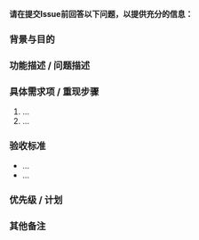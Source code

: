 **请在提交Issue前回答以下问题，以提供充分的信息：**

### 背景与目的  
<!-- 简要说明提出此需求或问题的背景，以及想要达到的目的 -->

### 功能描述 / 问题描述  
<!-- 详细描述所需的新功能，或报告问题时详细描述问题现象 -->

### 具体需求项 / 重现步骤  
<!-- 如果是新功能，请分点列出具体需求；如果是Bug，请说明重现问题的步骤 -->
1. …  
2. …

### 验收标准  
<!-- 列出此需求或修复完成后应满足的条件，便于测试验收 -->
- …  
- …

### 优先级 / 计划  
<!-- 如有，请注明此Issue的优先级（高/中/低）及预计完成时间 -->

### 其他备注  
<!-- 任何其他有助于理解Issue的说明或附件 -->


